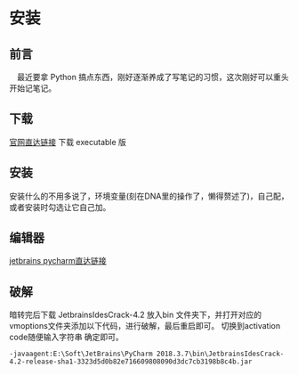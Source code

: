 # 安装
## 前言
&emsp;最近要拿 Python 搞点东西，刚好逐渐养成了写笔记的习惯，这次刚好可以重头开始记笔记。

## 下载
[官网直达链接](https://www.python.org/) 下载 executable 版

## 安装
安装什么的不用多说了，环境变量(刻在DNA里的操作了，懒得赘述了)，自己配，或者安装时勾选让它自己加。

## 编辑器
[jetbrains pycharm直达链接](https://www.jetbrains.com/pycharm/download/other.html)

## 破解
暗转完后下载 JetbrainsIdesCrack-4.2 放入bin 文件夹下，并打开对应的vmoptions文件夹添加以下代码，进行破解，最后重启即可。
切换到activation code随便输入字符串 确定即可。
```
-javaagent:E:\Soft\JetBrains\PyCharm 2018.3.7\bin\JetbrainsIdesCrack-4.2-release-sha1-3323d5d0b82e716609808090d3dc7cb3198b8c4b.jar
```
